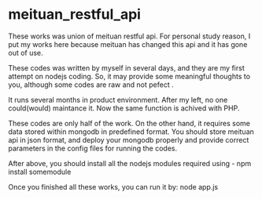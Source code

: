 meituan_restful_api
===================

These works was union of meituan restful api. 
For personal study reason, I put my works here because meituan has changed this api and it has gone out of use. 

These codes was written by myself in several days, and they are my first attempt on nodejs coding. So, it may 
provide some meaningful thoughts to you, although some codes are raw and not pefect . 

It runs several months in product environment. After my left, no one could(would) maintance it.
Now the same function is achived with PHP.

These codes are only half of the work. On the other hand, it requires some data stored within mongodb in predefined
format. You should store meituan api in json format, and deploy your mongodb properly and provide correct parameters
in the config files for running the codes.

After above, you should install all the nodejs modules required using - npm install somemodule

Once you finished all these works, you can run it by: node app.js
